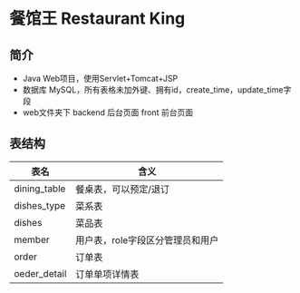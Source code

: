 # 餐馆王 Restaurant King

## 简介

- Java Web项目，使用Servlet+Tomcat+JSP
- 数据库 MySQL，所有表格未加外键、拥有id，create_time，update_time字段
- web文件夹下 backend 后台页面 front 前台页面

## 表结构

|  表名         | 含义 |
|  ----         | ---- |
| dining_table  | 餐桌表，可以预定/退订 |
| dishes_type   | 菜系表 |
| dishes        | 菜品表 |
| member        | 用户表，role字段区分管理员和用户 |
| order         | 订单表 |
| oeder_detail  | 订单单项详情表 |
